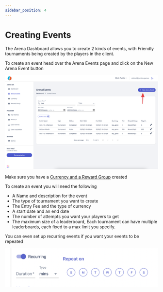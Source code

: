 ```yaml
---
sidebar_position: 4
---
```

# Creating Events

The Arena Dashboard allows you to create 2 kinds of events, with Friendly tournaments being created by the players in the client. 

To create an event head over the Arena Events page and click on the New Arena Event button

![image](../../static/img/create_event_1.png)

Make sure you have a [Currency and a Reward Group](./reward-currency) created
  
To create an event you will need the following 
- A Name and description for the event
- The type of tournament you want to create
- The Entry Fee and the type of currency 
- A start date and an end date
- The number of attempts you want your players to get
- The maximum size of a leaderboard, Each tournament can have multiple leaderboards, each fixed to a max limit you specify.

You can even set up recurring events if you want your events to be repeated 

![image](../../static/img/create_event_recurring.png)
